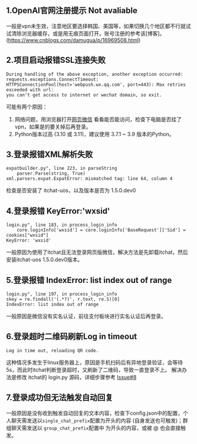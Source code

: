 ## 1.OpenAI官网注册提示 Not avaliable

一般是vpn未生效，注意地区要选择韩国、美国等，如果切换几个地区都不行就试试清除浏览器缓存，或是用无痕页面打开。账号注册的参考该[博客]。(https://www.cnblogs.com/damugua/p/16969508.html)


## 2.项目启动报错SSL连接失败

```
During handling of the above exception, another exception occurred:
requests.exceptions.ConnectTimeout: HTTPSConnectionPool(host='webpush.wx.qq.com', port=443): Max retries exceeded with url:
you can't get access to internet or wechat domain, so exit.
```
可能有两个原因：
1. 网络问题，用浏览器打开[网页微信](https://login.weixin.qq.com/) 看看能否能访问，检查下电脑是否挂了vpn，如果是的要关掉后再登录。
2. Python版本过高 (3.10 或 3.11)，建议使用 3.7.1 ~ 3.9 版本的Python。


## 3.登录报错XML解析失败

```
expatbuilder.py", line 223, in parseString
    parser.Parse(string, True)
xml.parsers.expat.ExpatError: mismatched tag: line 64, column 4
```
检查是否安装了 itchat-uos，以及版本是否为 1.5.0.dev0

## 4.登录报错 KeyError:'wxsid'
```
login.py", line 183, in process_login_info
    core.loginInfo['wxsid'] = core.loginInfo['BaseRequest']['Sid'] = cookies["wxsid"]
KeyError: 'wxsid'
```
一般原因为使用了itchat且无法登录网页版微信，解决方法是先卸载itchat，然后安装itchat-uos 1.5.0.dev0版本。

## 5.登录报错 IndexError: list index out of range
```
login.py", line 197, in process_login_info
skey = re.findall('(.*?)', r.text, re.S)[0]
IndexError: list index out of range
```
一般原因是微信没有实名认证，前往支付板块进行实名认证后再登录。

## 6.登录超时二维码刷新Log in timeout
```
Log in time out, reloading QR code.
```
这种情况多发生于linux服务器上，原因是手机扫码后有异地登录验证，会等待5s，而此时itchat判断登录超时，又刷新了二维码，导致一直登录不上。
解决办法是修改 itchat的 login.py 源码，详细步骤参考 [Issue#8](https://github.com/zhayujie/chatgpt-on-wechat/issues/8)

## 7.登录成功但无法触发自动回复

一般原因是没有收到触发自动回复的文本内容，检查下config.json中的配置，个人聊天需发送以`single_chat_prefix`配置为开头的内容 (自身发送也可触发)；群组聊天需发送以 `group_chat_prefix`配置中 为开头的内容，或被 @ 也会直接触发。
